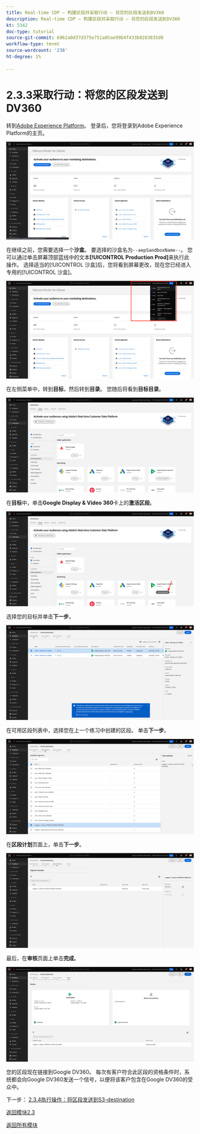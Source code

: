 ```yaml
---
title: Real-time CDP — 构建区段并采取行动 — 将您的区段发送到DV360
description: Real-time CDP — 构建区段并采取行动 — 将您的区段发送到DV360
kt: 5342
doc-type: tutorial
source-git-commit: 6962a0d37d375e751a05ae99b4f433b0283835d0
workflow-type: tm+mt
source-wordcount: '238'
ht-degree: 1%

---
```


# 2.3.3采取行动：将您的区段发送到DV360

转到[Adobe Experience Platform](https://experience.adobe.com/platform)。 登录后，您将登录到Adobe Experience Platform的主页。

![数据获取](./../../../modules/datacollection/module1.2/images/home.png)

在继续之前，您需要选择一个&#x200B;**沙盒**。 要选择的沙盒名为``--aepSandboxName--``。 您可以通过单击屏幕顶部蓝线中的文本&#x200B;**[!UICONTROL Production Prod]**&#x200B;来执行此操作。 选择适当的[!UICONTROL 沙盒]后，您将看到屏幕更改，现在您已经进入专用的[!UICONTROL 沙盒]。

![数据获取](./../../../modules/datacollection/module1.2/images/sb1.png)

在左侧菜单中，转到&#x200B;**目标**，然后转到&#x200B;**目录**。 您随后将看到&#x200B;**目标目录**。

![RTCDP](./images/rtcdpmenudest.png)

在&#x200B;**目标**&#x200B;中，单击&#x200B;**Google Display &amp; Video 360**&#x200B;卡上的&#x200B;**激活区段**。

![RTCDP](./images/rtcdpgoogleseg.png)

选择您的目标并单击&#x200B;**下一步**。

![RTCDP](./images/rtcdpcreatedest2.png)

在可用区段列表中，选择您在上一个练习中创建的区段。 单击&#x200B;**下一步**。

![RTCDP](./images/rtcdpcreatedest3.png)

在&#x200B;**区段计划**&#x200B;页面上，单击&#x200B;**下一步**。

![RTCDP](./images/rtcdpcreatedest4.png)

最后，在&#x200B;**审核**&#x200B;页面上单击&#x200B;**完成**。

![RTCDP](./images/rtcdpcreatedest5.png)

您的区段现在链接到Google DV360。 每次有客户符合此区段的资格条件时，系统都会向Google DV360发送一个信号，以便将该客户包含在Google DV360的受众中。

下一步： [2.3.4执行操作：将区段发送到S3-destination](./ex4.md)

[返回模块2.3](./real-time-cdp-build-a-segment-take-action.md)

[返回所有模块](../../../overview.md)

